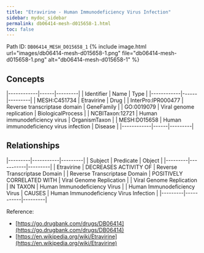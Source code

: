 ```yaml
---
title: "Etravirine - Human Immunodeficiency Virus Infection"
sidebar: mydoc_sidebar
permalink: db06414-mesh-d015658-1.html
toc: false 
---
```



Path ID: `DB06414_MESH_D015658_1`
{% include image.html url="images/db06414-mesh-d015658-1.png" file="db06414-mesh-d015658-1.png" alt="db06414-mesh-d015658-1" %}

## Concepts

|------------|------|---------|
| Identifier | Name | Type    |
|------------|------|---------|
| MESH:C451734 | Etravirine | Drug |
| InterPro:IPR000477 | Reverse transcriptase domain | GeneFamily |
| GO:0019079 | Viral genome replication | BiologicalProcess |
| NCBITaxon:12721 | Human immunodeficiency virus | OrganismTaxon |
| MESH:D015658 | Human immunodeficiency virus infection | Disease |
|------------|------|---------|

## Relationships

|---------|-----------|---------|
| Subject | Predicate | Object  |
|---------|-----------|---------|
| Etravirine | DECREASES ACTIVITY OF | Reverse Transcriptase Domain |
| Reverse Transcriptase Domain | POSITIVELY CORRELATED WITH | Viral Genome Replication |
| Viral Genome Replication | IN TAXON | Human Immunodeficiency Virus |
| Human Immunodeficiency Virus | CAUSES | Human Immunodeficiency Virus Infection |
|---------|-----------|---------|

Reference: 
  - [https://go.drugbank.com/drugs/DB06414](https://go.drugbank.com/drugs/DB06414)
  - [https://en.wikipedia.org/wiki/Etravirine](https://en.wikipedia.org/wiki/Etravirine)
